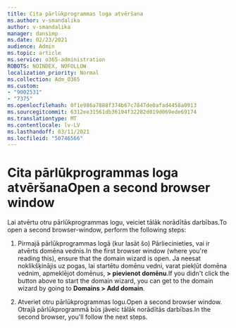 ```yaml
---
title: Cita pārlūkprogrammas loga atvēršana
ms.author: v-smandalika
author: v-smandalika
manager: dansimp
ms.date: 02/23/2021
audience: Admin
ms.topic: article
ms.service: o365-administration
ROBOTS: NOINDEX, NOFOLLOW
localization_priority: Normal
ms.collection: Adm_O365
ms.custom:
- "9002531"
- "7375"
ms.openlocfilehash: 0f1e986a7888f374b67c7847de0afad4458a0913
ms.sourcegitcommit: 6312ee31561db36104f32282d019d069ede69174
ms.translationtype: MT
ms.contentlocale: lv-LV
ms.lasthandoff: 03/11/2021
ms.locfileid: "50746566"
---
```

# <a name="open-a-second-browser-window"></a><span data-ttu-id="82258-102">Cita pārlūkprogrammas loga atvēršana</span><span class="sxs-lookup"><span data-stu-id="82258-102">Open a second browser window</span></span>

<span data-ttu-id="82258-103">Lai atvērtu otru pārlūkprogrammas logu, veiciet tālāk norādītās darbības.</span><span class="sxs-lookup"><span data-stu-id="82258-103">To open a second browser-window, perform the following steps:</span></span>

1. <span data-ttu-id="82258-104">Pirmajā pārlūkprogrammas logā (kur lasāt šo) Pārliecinieties, vai ir atvērts domēna vednis.</span><span class="sxs-lookup"><span data-stu-id="82258-104">In the first browser window (where you're reading this), ensure that the domain wizard is open.</span></span> <span data-ttu-id="82258-105">Ja neesat noklikšķinājis uz pogas, lai startētu domēnu vedni, varat piekļūt domēna vednim, apmeklējot domēnus, **> pievienot domēnu**.</span><span class="sxs-lookup"><span data-stu-id="82258-105">If you didn't click the button above to start the domain wizard, you can get to the domain wizard by going to **Domains > Add domain**.</span></span>

2. <span data-ttu-id="82258-106">Atveriet otru pārlūkprogrammas logu.</span><span class="sxs-lookup"><span data-stu-id="82258-106">Open a second browser window.</span></span> <span data-ttu-id="82258-107">Otrajā pārlūkprogrammā būs jāveic tālāk norādītās darbības.</span><span class="sxs-lookup"><span data-stu-id="82258-107">In the second browser, you'll follow the next steps.</span></span>
